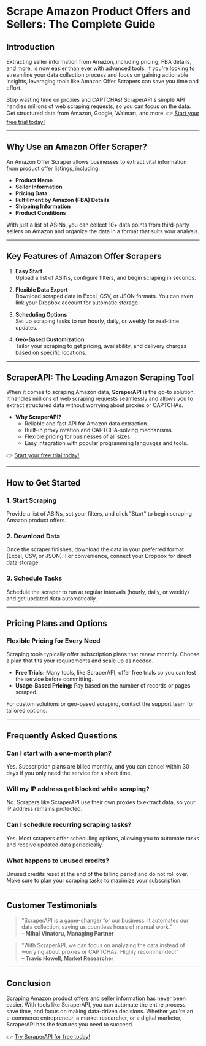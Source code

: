 # Scrape Amazon Product Offers and Sellers: The Complete Guide

## Introduction

Extracting seller information from Amazon, including pricing, FBA details, and more, is now easier than ever with advanced tools. If you're looking to streamline your data collection process and focus on gaining actionable insights, leveraging tools like Amazon Offer Scrapers can save you time and effort.

Stop wasting time on proxies and CAPTCHAs! ScraperAPI's simple API handles millions of web scraping requests, so you can focus on the data. Get structured data from Amazon, Google, Walmart, and more. 👉 [Start your free trial today!](https://bit.ly/Scraperapi)

---

## Why Use an Amazon Offer Scraper?

An Amazon Offer Scraper allows businesses to extract vital information from product offer listings, including:

- **Product Name**
- **Seller Information**
- **Pricing Data**
- **Fulfillment by Amazon (FBA) Details**
- **Shipping Information**
- **Product Conditions**

With just a list of ASINs, you can collect 10+ data points from third-party sellers on Amazon and organize the data in a format that suits your analysis.

---

## Key Features of Amazon Offer Scrapers

1. **Easy Start**  
   Upload a list of ASINs, configure filters, and begin scraping in seconds.

2. **Flexible Data Export**  
   Download scraped data in Excel, CSV, or JSON formats. You can even link your Dropbox account for automatic storage.

3. **Scheduling Options**  
   Set up scraping tasks to run hourly, daily, or weekly for real-time updates.

4. **Geo-Based Customization**  
   Tailor your scraping to get pricing, availability, and delivery charges based on specific locations.

---

## ScraperAPI: The Leading Amazon Scraping Tool

When it comes to scraping Amazon data, **ScraperAPI** is the go-to solution. It handles millions of web scraping requests seamlessly and allows you to extract structured data without worrying about proxies or CAPTCHAs.

- **Why ScraperAPI?**
  - Reliable and fast API for Amazon data extraction.
  - Built-in proxy rotation and CAPTCHA-solving mechanisms.
  - Flexible pricing for businesses of all sizes.
  - Easy integration with popular programming languages and tools.

👉 [Start your free trial today!](https://bit.ly/Scraperapi)

---

## How to Get Started

### 1. Start Scraping
Provide a list of ASINs, set your filters, and click "Start" to begin scraping Amazon product offers.

### 2. Download Data
Once the scraper finishes, download the data in your preferred format (Excel, CSV, or JSON). For convenience, connect your Dropbox for direct data storage.

### 3. Schedule Tasks
Schedule the scraper to run at regular intervals (hourly, daily, or weekly) and get updated data automatically.

---

## Pricing Plans and Options

### Flexible Pricing for Every Need
Scraping tools typically offer subscription plans that renew monthly. Choose a plan that fits your requirements and scale up as needed.

- **Free Trials:** Many tools, like ScraperAPI, offer free trials so you can test the service before committing.
- **Usage-Based Pricing:** Pay based on the number of records or pages scraped.

For custom solutions or geo-based scraping, contact the support team for tailored options.

---

## Frequently Asked Questions

### Can I start with a one-month plan?
Yes. Subscription plans are billed monthly, and you can cancel within 30 days if you only need the service for a short time.

### Will my IP address get blocked while scraping?
No. Scrapers like ScraperAPI use their own proxies to extract data, so your IP address remains protected.

### Can I schedule recurring scraping tasks?
Yes. Most scrapers offer scheduling options, allowing you to automate tasks and receive updated data periodically.

### What happens to unused credits?
Unused credits reset at the end of the billing period and do not roll over. Make sure to plan your scraping tasks to maximize your subscription.

---

## Customer Testimonials

> "ScraperAPI is a game-changer for our business. It automates our data collection, saving us countless hours of manual work."  
**– Mihai Vinatoru, Managing Partner**

> "With ScraperAPI, we can focus on analyzing the data instead of worrying about proxies or CAPTCHAs. Highly recommended!"  
**– Travis Howell, Market Researcher**

---

## Conclusion

Scraping Amazon product offers and seller information has never been easier. With tools like ScraperAPI, you can automate the entire process, save time, and focus on making data-driven decisions. Whether you're an e-commerce entrepreneur, a market researcher, or a digital marketer, ScraperAPI has the features you need to succeed.

👉 [Try ScraperAPI for free today!](https://bit.ly/Scraperapi)
